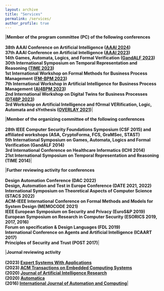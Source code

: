 ```yaml
---
layout: archive
title: "Services"
permalink: /services/
author_profile: true
---
```


|**Member of the program committee (PC) of the following conferences**<br/><br/>**38th AAAI Conference on Artificial Intelligence ([AAAI 2024](https://aaai.org/aaai-conference/))**<br/>**37th AAAI Conference on Artificial Intelligence ([AAAI 2023](https://aaai-23.aaai.org))**<br/>**14th Games, Automata, Logics, and Formal Verification ([GandALF 2023](https://gandalf23.uniud.it))**<br/>**30th International Symposium on Temporal Representation and Reasoning ([TIME 2023](https://cer.iit.demokritos.gr/events/time23/))**<br/>**1st International Workshop on Formal Methods for Business Process Management ([FM-BPM 2023](https://fm-bpm2023.github.io))**<br/>**7th International Workshop in Artificial Intelligence for Business Process Management ([AI4BPM 2023](https://sites.google.com/unitn.it/ai4bpm-2023))**<br/>**2nd International Workshop on Digital Twins for Business Processes ([DT4BP 2023](https://pros.unicam.it/dt4bp2023/))**<br/>**3rd Workshop on Artificial Intelligence and fOrmal VERification, Logic, Automata and sYnthesis ([OVERLAY 2021](https://overlay.uniud.it/workshop/2021/))**|


|**Member of the organizing committee of the following conferences**<br/><br/>**28th IEEE Computer Security Foundations Symposium (CSF 2015) and affiliated workshops (ASA, CryptoForma, FCS, GraMSec, STAST)**<br/>**5th International Symposium on Games, Automata, Logics and Formal Verification (GandALF 2014)**<br/>**3rd International Conference on Healthcare Informatics (ICHI 2014)**<br/>**21st International Symposium on Temporal Representation and Reasoning (TIME 2014)**|

|**Further reviewing activity for conferences**<br/><br/>**Design Automation Conference (DAC 2022)**<br/>**Design, Automation and Test in Europe Conference (DATE 2021, 2022)**<br/>**International Symposium on Theoretical Aspects of Computer Science (STACS 2022)**<br/>**ACM-IEEE International Conference on Formal Methods and Models for System Design (MEMOCODE 2021)**<br/>**IEEE European Symposium on Security and Privacy (EuroS&P 2019)**<br/>**European Symposium on Research in Computer Security (ESORICS 2019, 2017, 2016)**<br/>**Forum on specification & Design Languages (FDL 2019)**<br/>**International Conference on Agents and Artificial Intelligence (ICAART 2017)**<br/>**Principles of Security and Trust (POST 2017)**|

|**Journal reviewing activity**<br/><br/>**(2023) [Expert Systems With Applications](https://www.sciencedirect.com/journal/expert-systems-with-applications)**<br/>**(2023) [ACM Transactions on Embedded Computing Systems](https://dl.acm.org/journal/tecs)**<br/>**(2020) [Journal of Artificial Intelligence Research](https://www.jair.org/index.php/jair)**<br/>**(2020) [Automatica](https://www.sciencedirect.com/journal/automatica)**<br/>**(2016) [International Journal of Automation and Computing](http://www.ijac.net)**|